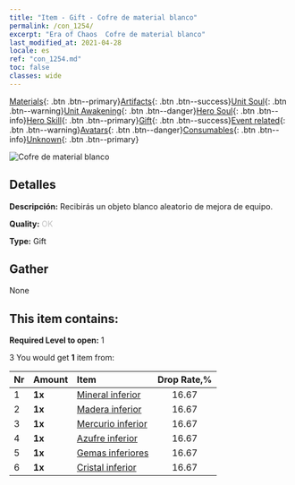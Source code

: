 ```yaml
---
title: "Item - Gift - Cofre de material blanco"
permalink: /con_1254/
excerpt: "Era of Chaos  Cofre de material blanco"
last_modified_at: 2021-04-28
locale: es
ref: "con_1254.md"
toc: false
classes: wide
---
```

 [Materials](/ItemsES/){: .btn .btn--primary}[Artifacts](/ItemsES/Artifacts/){: .btn .btn--success}[Unit Soul](/ItemsES/UnitSoul/){: .btn .btn--warning}[Unit Awakening](/ItemsES/UnitAwakening/){: .btn .btn--danger}[Hero Soul](/ItemsES/HeroSoul/){: .btn .btn--info}[Hero Skill](/ItemsES/HeroSkill/){: .btn .btn--primary}[Gift](/ItemsES/Gift/){: .btn .btn--success}[Event related](/ItemsES/Events/){: .btn .btn--warning}[Avatars](/ItemsES/Avatars/){: .btn .btn--danger}[Consumables](/ItemsES/Consumables/){: .btn .btn--info}[Unknown](/ItemsES/Unknown/){: .btn .btn--primary}

 ![Cofre de material blanco](/images/t/i_304002.png)

## Detalles
 **Descripción:** Recibirás un objeto blanco aleatorio de mejora de equipo.

 **Quality:** <span style="color: #C0C0C0">OK</span>

 **Type:** Gift

## Gather

  None

## This item contains:

 **Required Level to open:** 1

 3 You would get **1** item  from:

  | Nr | Amount |     Item    | Drop Rate,% |
  |:---|:-------|:------------|:---------:|
  | 1 |  **1x** | [Mineral inferior](/ItemsES/mat_1/) | 16.67 | 
  | 2 |  **1x** | [Madera inferior](/ItemsES/mat_1/) | 16.67 | 
  | 3 |  **1x** | [Mercurio inferior](/ItemsES/mat_2/) | 16.67 | 
  | 4 |  **1x** | [Azufre inferior](/ItemsES/mat_3/) | 16.67 | 
  | 5 |  **1x** | [Gemas inferiores](/ItemsES/mat_4/) | 16.67 | 
  | 6 |  **1x** | [Cristal inferior](/ItemsES/mat_5/) | 16.67 | 
